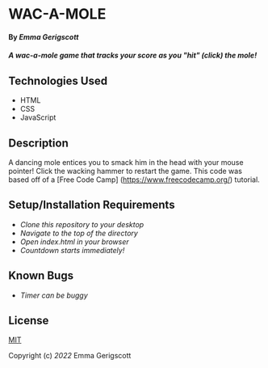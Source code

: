 # WAC-A-MOLE

#### By _**Emma Gerigscott**_

#### _A wac-a-mole game that tracks your score as you "hit" (click) the mole!_

## Technologies Used

* HTML
* CSS
* JavaScript

## Description
A dancing mole entices you to smack him in the head with your mouse pointer! Click the wacking hammer to restart the game. This code was based off of a [Free Code Camp] (https://www.freecodecamp.org/) tutorial.

## Setup/Installation Requirements

* _Clone this repository to your desktop_
* _Navigate to the top of the directory_
* _Open index.html in your browser_
* _Countdown starts immediately!_

## Known Bugs

* _Timer can be buggy_

## License

[MIT](https://opensource.org/licenses/MIT)

Copyright (c) _2022_ Emma Gerigscott
